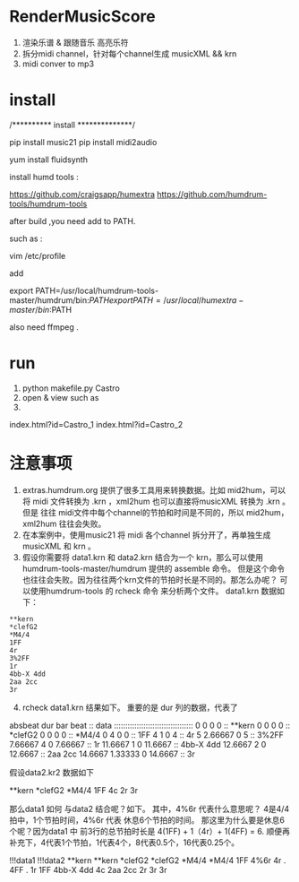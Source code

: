 # RenderMusicScore

1. 渲染乐谱 & 跟随音乐 高亮乐符
2. 拆分midi channel，针对每个channel生成 musicXML &&  krn 
3. midi conver to mp3



# install 

/********** install **************/

pip install music21
pip install midi2audio


yum install fluidsynth


install humd tools :

https://github.com/craigsapp/humextra
https://github.com/humdrum-tools/humdrum-tools


after build ,you need add to PATH.


such as :

vim /etc/profile

add 

export PATH=/usr/local/humdrum-tools-master/humdrum/bin:$PATH
export PATH=/usr/local/humextra-master/bin:$PATH


also need ffmpeg .

# run 
1.   python makefile.py Castro
2.   open & view  such as 
3.   
   
   index.html?id=Castro_1 
   index.html?id=Castro_2 



# 注意事项
1.   extras.humdrum.org 提供了很多工具用来转换数据。比如 mid2hum，可以将 midi 文件转换为 .krn ，xml2hum 也可以直接将musicXML 转换为 .krn   。但是 往往 midi文件中每个channel的节拍和时间是不同的，所以 mid2hum，xml2hum 往往会失败。
2.   在本案例中，使用music21 将 midi 各个channel 拆分开了，再单独生成 musicXML 和 krn 。
3.   假设你需要将 data1.krn  和 data2.krn  结合为一个 krn，那么可以使用humdrum-tools-master/humdrum 提供的 assemble 命令。 但是这个命令也往往会失败。因为往往两个krn文件的节拍时长是不同的。那怎么办呢？ 可以使用humdrum-tools 的 rcheck 命令 来分析两个文件。 data1.krn 数据如下：


	**kern
    *clefG2
    *M4/4
    1FF
    4r
    3%2FF
    1r
    4bb-X 4dd
    2aa 2cc
    3r
    
4.   rcheck  data1.krn  结果如下。 重要的是 dur 列的数据，代表了
 
   absbeat	dur	bar	beat	::	data
   :::::::::::::::::::::::::::::::::::
   0	0	0	0	::	**kern
   0	0	0	0	::	*clefG2
   0	0	0	0	::	*M4/4
   0	4	0	0	::	1FF
   4	1	0	4	::	4r
   5	2.66667	0	5	::	3%2FF
   7.66667	4	0	7.66667	::	1r
   11.6667	1	0	11.6667	::	4bb-X 4dd
   12.6667	2	0	12.6667	::	2aa 2cc
   14.6667	1.33333	0	14.6667	::	3r

  
   假设data2.kr2 数据如下

   **kern
   *clefG2
   *M4/4
   1FF
   4c
   2r
   3r
   
   
   那么data1 如何 与data2 结合呢？如下。 其中，4%6r 代表什么意思呢？ 4是4/4拍中，1个节拍时间，4%6r 代表 休息6个节拍的时间。 那这里为什么要是休息6个呢？因为data1 中 前3行的总节拍时长是 4(1FF) + 1（4r）+ 1(4FF) = 6.   顺便再补充下，4代表1个节拍，1代表4个，8代表0.5个，16代表0.25个。

   !!!data1  !!!data2
   **kern	**kern
   *clefG2	*clefG2
   *M4/4	*M4/4
   1FF	4%6r
   4r	.
   4FF	.
   1r	1FF
   4bb-X 4dd	4c
   2aa 2cc	2r
   3r	3r


